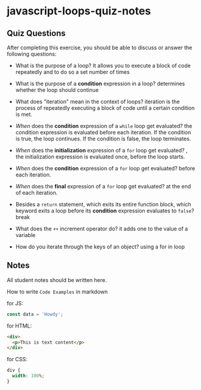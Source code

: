 # javascript-loops-quiz-notes

## Quiz Questions

After completing this exercise, you should be able to discuss or answer the following questions:

- What is the purpose of a loop? It allows you to execute a block of code repeatedly and to do so a set number of times

- What is the purpose of a **condition** expression in a loop? determines whether the loop should continue

- What does "iteration" mean in the context of loops? iteration is the process of repeatedly executing a block of code until a certain condition is met.

- _When_ does the **condition** expression of a `while` loop get evaluated? the condition expression is evaluated before each iteration. If the condition is true, the loop continues. If the condition is false, the loop terminates.

- _When_ does the **initialization** expression of a `for` loop get evaluated? , the initialization expression is evaluated once, before the loop starts.

- _When_ does the **condition** expression of a `for` loop get evaluated? before each iteration.

- _When_ does the **final** expression of a `for` loop get evaluated? at the end of each iteration.

- Besides a `return` statement, which exits its entire function block, which keyword exits a loop before its **condition** expression evaluates to `false`? break

- What does the `++` increment operator do? it adds one to the value of a variable

- How do you iterate through the keys of an object? using a for in loop

## Notes

All student notes should be written here.

How to write `Code Examples` in markdown

for JS:

```javascript
const data = 'Howdy';
```

for HTML:

```html
<div>
  <p>This is text content</p>
</div>
```

for CSS:

```css
div {
  width: 100%;
}
```

